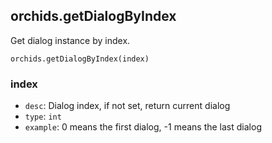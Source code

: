 
## orchids.getDialogByIndex

Get dialog instance by index.

```
orchids.getDialogByIndex(index)
```

### index

* `desc`: Dialog index, if not set, return current dialog
* `type`: `int`
* `example`: 0 means the first dialog, -1 means the last dialog
